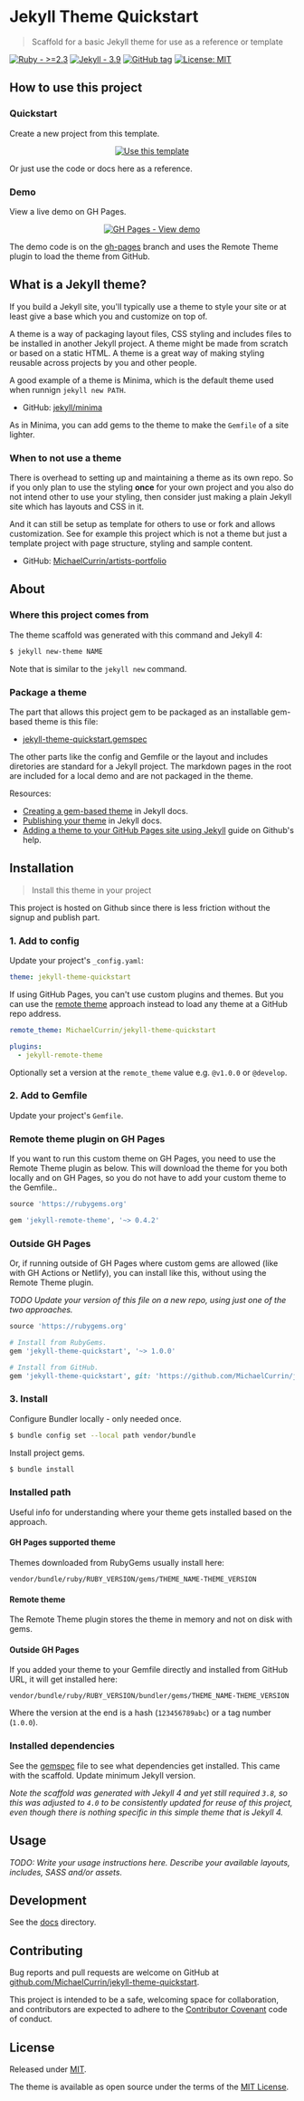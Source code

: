 # Jekyll Theme Quickstart
> Scaffold for a basic Jekyll theme for use as a reference or template

[![Ruby - >=2.3](https://img.shields.io/badge/Ruby->=2.3-blue?logo=ruby&logoColor=white)](https://ruby-lang.org)
[![Jekyll - 3.9](https://img.shields.io/badge/Jekyll-3.9-blue?logo=jekyll&logoColor=white)](https://jekyllrb.com)
[![GitHub tag](https://img.shields.io/github/tag/MichaelCurrin/jekyll-theme-quickstart)](https://github.com/MichaelCurrin/jekyll-theme-quickstart/tags/?include_prereleases&sort=semver)
[![License: MIT](https://img.shields.io/badge/License-MIT-blue)](#license)


## How to use this project

### Quickstart

Create a new project from this template.

<div align="center">

[![Use this template](https://img.shields.io/badge/Use_this_template-2ea44f?style=for-the-badge&logo=github)](https://github.com/MichaelCurrin/jekyll-theme-quickstart/generate)

</div>

Or just use the code or docs here as a reference.

### Demo

View a live demo on GH Pages.

<div align="center">

[![GH Pages - View demo](https://img.shields.io/badge/GH_Pages-View_demo-green?style=for-the-badge)](https://michaelcurrin.github.io/jekyll-theme-quickstart/)

</div>

The demo code is on the [gh-pages](https://github.com/MichaelCurrin/jekyll-theme-quickstart/tree/gh-pages) branch and uses the Remote Theme plugin to load the theme from GitHub.


## What is a Jekyll theme?

If you build a Jekyll site, you'll typically use a theme to style your site or at least give a base which you and customize on top of.

A theme is a way of packaging layout files, CSS styling and includes files to be installed in another Jekyll project. A theme might be made from scratch or based on a static HTML. A theme is a great way of making styling reusable across projects by you and other people.

A good example of a theme is Minima, which is the default theme used when runnign `jekyll new PATH`.

- GitHub: [jekyll/minima](https://github.com/jekyll/minima)

As in Minima, you can add gems to the theme to make the `Gemfile` of a site lighter.

### When to not use a theme

There is overhead to setting up and maintaining a theme as its own repo. So if you only plan to use the styling **once** for your own project and you also do not intend other to use your styling, then consider just making a plain Jekyll site which has layouts and CSS in it.

And it can still be setup as template for others to use or fork and allows customization. See for example this project which is not a theme but just a template project with page structure, styling and sample content.

- GitHub: [MichaelCurrin/artists-portfolio](https://github.com/MichaelCurrin/artists-portfolio)


## About

### Where this project comes from

The theme scaffold was generated with this command and Jekyll 4:

```sh
$ jekyll new-theme NAME
```

Note that is similar to the `jekyll new` command.

### Package a theme

The part that allows this project gem to be packaged as an installable gem-based theme is this file:

- [jekyll-theme-quickstart.gemspec](/jekyll-theme-quickstart.gemspec)

The other parts like the config and Gemfile or the layout and includes diretories are standard for a Jekyll project. The markdown pages in the root are included for a local demo and are not packaged in the theme.

Resources:

- [Creating a gem-based theme](https://jekyllrb.com/docs/themes/#creating-a-gem-based-theme) in Jekyll docs.
- [Publishing your theme](https://jekyllrb.com/docs/themes/#publishing-your-theme) in Jekyll docs.
- [Adding a theme to your GitHub Pages site using Jekyll](https://help.github.com/en/github/working-with-github-pages/adding-a-theme-to-your-github-pages-site-using-jekyll) guide on Github's help.


## Installation
>  Install this theme in your project

This project is hosted on Github since there is less friction without the signup and publish part.


### 1. Add to config

Update your project's `_config.yaml`:

```yaml
theme: jekyll-theme-quickstart
```

If using GitHub Pages, you can't use custom plugins and themes. But you can use the [remote theme](https://github.com/benbalter/jekyll-remote-theme) approach instead to load any theme at a GitHub repo address.

```yaml
remote_theme: MichaelCurrin/jekyll-theme-quickstart

plugins:
  - jekyll-remote-theme
```

Optionally set a version at the `remote_theme` value e.g. `@v1.0.0` or `@develop`.

### 2. Add to Gemfile

Update your project's `Gemfile`.

### Remote theme plugin on GH Pages

If you want to run this custom theme on GH Pages, you need to use the Remote Theme plugin as below. This will download the theme for you both locally and on GH Pages, so you do not have to add your custom theme to the Gemfile..

```ruby
source 'https://rubygems.org'

gem 'jekyll-remote-theme', '~> 0.4.2'
```

### Outside GH Pages

Or, if running outside of GH Pages where custom gems are allowed (like with GH Actions or Netlify), you can install like this, without using the Remote Theme plugin.

_TODO Update your version of this file on a new repo, using just one of the two approaches._

```ruby
source 'https://rubygems.org'

# Install from RubyGems.
gem 'jekyll-theme-quickstart', '~> 1.0.0'

# Install from GitHub.
gem 'jekyll-theme-quickstart', git: 'https://github.com/MichaelCurrin/jekyll-theme-quickstart'
```


### 3. Install

Configure Bundler locally - only needed once.

```sh
$ bundle config set --local path vendor/bundle
```

Install project gems.

```sh
$ bundle install
```

### Installed path

Useful info for understanding where your theme gets installed based on the approach.

#### GH Pages supported theme

Themes downloaded from RubyGems usually install here:

```
vendor/bundle/ruby/RUBY_VERSION/gems/THEME_NAME-THEME_VERSION
```

#### Remote theme

The Remote Theme plugin stores the theme in memory and not on disk with gems.

#### Outside GH Pages

If you added your theme to your Gemfile directly and installed from GitHub URL, it will get installed here:

```
vendor/bundle/ruby/RUBY_VERSION/bundler/gems/THEME_NAME-THEME_VERSION
```

Where the version at the end is a hash (`123456789abc`) or a tag number (`1.0.0`).


### Installed dependencies

See the [gemspec](jekyll-theme-quickstart.gemspec) file to see what dependencies get installed. This came with the scaffold. Update minimum Jekyll version.

_Note the scaffold was generated with Jekyll 4 and yet still required `3.8`, so this was adjusted to `4.0` to be consistently updated for reuse of this project, even though there is nothing specific in this simple theme that is Jekyll 4._


## Usage

_TODO: Write your usage instructions here. Describe your available layouts, includes, SASS and/or assets._


## Development

See the [docs](/docs/) directory.


## Contributing

Bug reports and pull requests are welcome on GitHub at [github.com/MichaelCurrin/jekyll-theme-quickstart](https://github.com/MichaelCurrin/jekyll-theme-quickstart).

This project is intended to be a safe, welcoming space for collaboration, and contributors are expected to adhere to the [Contributor Covenant](http://contributor-covenant.org) code of conduct.


## License

Released under [MIT](/LICENSE).

The theme is available as open source under the terms of the [MIT License](https://opensource.org/licenses/MIT).

